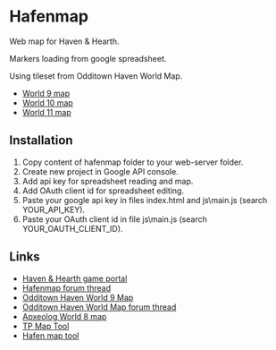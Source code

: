 # Hafenmap

Web map for Haven & Hearth.

Markers loading from google spreadsheet.

Using tileset from Odditown Haven World Map.

* [World 9 map](https://joddude.github.io/hafenmap/world9/)
* [World 10 map](https://joddude.github.io/hafenmap/world10/)
* [World 11 map](https://joddude.github.io/hafenmap/world11/)

## Installation
1. Copy content of hafenmap folder to your web-server folder.
2. Create new project in Google API console.
3. Add api key for spreadsheet reading and map.
4. Add OAuth client id for spreadsheet editing.
5. Paste your google api key in files index.html and js\main.js (search YOUR_API_KEY).
6. Paste your OAuth client id in file js\main.js (search YOUR_OAUTH_CLIENT_ID).

## Links
* [Haven & Hearth game portal](http://www.havenandhearth.com/portal/)
* [Hafenmap forum thread](http://www.havenandhearth.com/forum/viewtopic.php?f=49&t=51908)
* [Odditown Haven World 9 Map](http://odditown.com/haven/map/)
* [Odditown Haven World Map forum thread](http://www.havenandhearth.com/forum/viewtopic.php?f=49&t=46918)
* [Apxeolog World 8 map](http://map.apxeolog.com/)
* [TP Map Tool](http://www.havenandhearth.com/forum/viewtopic.php?f=49&t=41026)
* [Hafen map tool](http://www.havenandhearth.com/forum/viewtopic.php?f=49&t=40872)

